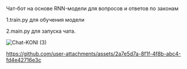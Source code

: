 Чат-бот на основе RNN-модели для вопросов и ответов по законам

1.train.py для обучения модели

2.main.py для запуска чата.

![Chat-KONI (3)](https://github.com/user-attachments/assets/c3d689a7-f8f2-4cbd-8b28-8ca12c786ed5)


https://github.com/user-attachments/assets/2a7e5d7a-8f1f-4f8b-abc4-fd4e42716e3c

